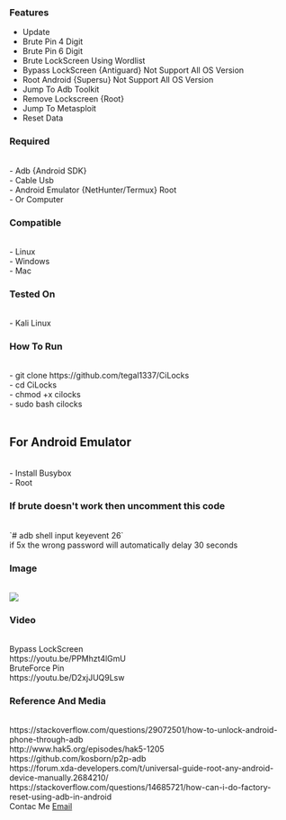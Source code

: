 ### Features
- Update
- Brute Pin 4 Digit
- Brute Pin 6 Digit
- Brute LockScreen Using Wordlist
- Bypass LockScreen {Antiguard} Not Support All OS Version
- Root Android {Supersu} Not Support All OS Version
- Jump To Adb Toolkit
- Remove Lockscreen {Root}
- Jump To Metasploit
- Reset Data <br>
### Required
<br>
- Adb {Android SDK} <br>
- Cable Usb <br>
- Android Emulator {NetHunter/Termux} Root <br>
- Or Computer <br>
<h3> Compatible </h3>
<br>
- Linux <br>
- Windows <br>
- Mac <br>
<h3> Tested On </h3><br>
- Kali Linux <br>
<h3> How To Run </h3><br> 
- git clone https://github.com/tegal1337/CiLocks <br>
- cd CiLocks <br>
- chmod +x cilocks <br>
- sudo bash cilocks <br>
<br>
<h2> For Android Emulator </h2> <br>
- Install Busybox <br>
- Root <br>
<h3> If brute doesn't work then uncomment this code </h5><br>
`# adb shell input keyevent 26` <br>
if 5x the wrong password will automatically delay 30 seconds
<h3> Image </h3> <br>
<img src=https://github.com/tegal1337/CiLocks/blob/main/IMG-20210527-WA0123.jpg>
<br>
<h3> Video</h3>
<br>
Bypass LockScreen <br>
https://youtu.be/PPMhzt4lGmU <br>
BruteForce Pin <br>
https://youtu.be/D2xjJUQ9Lsw

### Reference And Media
 <br>
https://stackoverflow.com/questions/29072501/how-to-unlock-android-phone-through-adb
<br>
http://www.hak5.org/episodes/hak5-1205
<br>
https://github.com/kosborn/p2p-adb
<br>
https://forum.xda-developers.com/t/universal-guide-root-any-android-device-manually.2684210/
<br>
https://stackoverflow.com/questions/14685721/how-can-i-do-factory-reset-using-adb-in-android
<br>
Contac Me <a href="mailto:mitsuhamizaki@gmail.com">Email</a>
